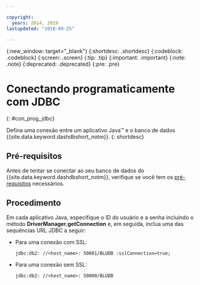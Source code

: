```yaml
---

copyright:
  years: 2014, 2019
lastupdated: "2018-09-25"

---
```


<!-- Attribute definitions --> 
{:new_window: target="_blank"}
{:shortdesc: .shortdesc}
{:codeblock: .codeblock}
{:screen: .screen}
{:tip: .tip}
{:important: .important}
{:note: .note}
{:deprecated: .deprecated}
{:pre: .pre}

# Conectando programaticamente com JDBC
{: #con_prog_jdbc}

Defina uma conexão entre um aplicativo Java™ e o banco de dados {{site.data.keyword.dashdbshort_notm}}.
{: shortdesc}

## Pré-requisitos

Antes de tentar se conectar ao seu banco de dados do {{site.data.keyword.dashdbshort_notm}}, verifique se você tem os [pré-requisitos](connecting.html#prereqs) necessários.

<!-- Before you can connect to your database, you must perform the following steps:

- [Verify prerequisites](prereqs.html), including installing driver packages, configuring your local environment, and downloading SSL certificates (if needed)
- Collect [connection information](credentials.html), including database details such as host name and port numbers, and connection credentials such as user ID and password -->

## Procedimento

Em cada aplicativo Java, especifique o ID do usuário e a senha incluindo o método **DriverManager.getConnection** e, em seguida, inclua uma das sequências URL JDBC a seguir:

- Para uma conexão com SSL:

  ` jdbc:db2: //<host_name>: 50001/BLUDB :sslConnection=true; `

- Para uma conexão sem SSL:

  ` jdbc:db2: //<host_name>: 50000/BLUDB `


